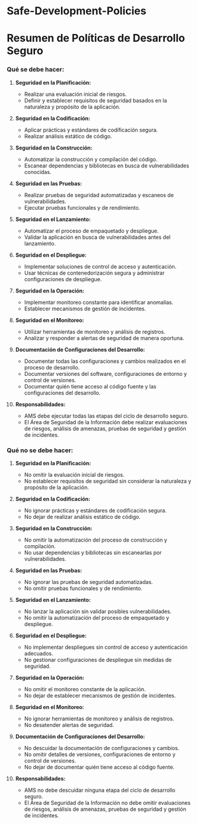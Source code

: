 # Safe-Development-Policies
# Resumen de Políticas de Desarrollo Seguro

### Qué se debe hacer:
1. **Seguridad en la Planificación:**
   - Realizar una evaluación inicial de riesgos.
   - Definir y establecer requisitos de seguridad basados en la naturaleza y propósito de la aplicación.

2. **Seguridad en la Codificación:**
   - Aplicar prácticas y estándares de codificación segura.
   - Realizar análisis estático de código.

3. **Seguridad en la Construcción:**
   - Automatizar la construcción y compilación del código.
   - Escanear dependencias y bibliotecas en busca de vulnerabilidades conocidas.

4. **Seguridad en las Pruebas:**
   - Realizar pruebas de seguridad automatizadas y escaneos de vulnerabilidades.
   - Ejecutar pruebas funcionales y de rendimiento.

5. **Seguridad en el Lanzamiento:**
   - Automatizar el proceso de empaquetado y despliegue.
   - Validar la aplicación en busca de vulnerabilidades antes del lanzamiento.

6. **Seguridad en el Despliegue:**
   - Implementar soluciones de control de acceso y autenticación.
   - Usar técnicas de contenedorización segura y administrar configuraciones de despliegue.

7. **Seguridad en la Operación:**
   - Implementar monitoreo constante para identificar anomalías.
   - Establecer mecanismos de gestión de incidentes.

8. **Seguridad en el Monitoreo:**
   - Utilizar herramientas de monitoreo y análisis de registros.
   - Analizar y responder a alertas de seguridad de manera oportuna.

9. **Documentación de Configuraciones del Desarrollo:**
   - Documentar todas las configuraciones y cambios realizados en el proceso de desarrollo.
   - Documentar versiones del software, configuraciones de entorno y control de versiones.
   - Documentar quién tiene acceso al código fuente y las configuraciones del desarrollo.

10. **Responsabilidades:**
    - AMS debe ejecutar todas las etapas del ciclo de desarrollo seguro.
    - El Área de Seguridad de la Información debe realizar evaluaciones de riesgos, análisis de amenazas, pruebas de seguridad y gestión de incidentes.

### Qué no se debe hacer:
1. **Seguridad en la Planificación:**
   - No omitir la evaluación inicial de riesgos.
   - No establecer requisitos de seguridad sin considerar la naturaleza y propósito de la aplicación.

2. **Seguridad en la Codificación:**
   - No ignorar prácticas y estándares de codificación segura.
   - No dejar de realizar análisis estático de código.

3. **Seguridad en la Construcción:**
   - No omitir la automatización del proceso de construcción y compilación.
   - No usar dependencias y bibliotecas sin escanearlas por vulnerabilidades.

4. **Seguridad en las Pruebas:**
   - No ignorar las pruebas de seguridad automatizadas.
   - No omitir pruebas funcionales y de rendimiento.

5. **Seguridad en el Lanzamiento:**
   - No lanzar la aplicación sin validar posibles vulnerabilidades.
   - No omitir la automatización del proceso de empaquetado y despliegue.

6. **Seguridad en el Despliegue:**
   - No implementar despliegues sin control de acceso y autenticación adecuados.
   - No gestionar configuraciones de despliegue sin medidas de seguridad.

7. **Seguridad en la Operación:**
   - No omitir el monitoreo constante de la aplicación.
   - No dejar de establecer mecanismos de gestión de incidentes.

8. **Seguridad en el Monitoreo:**
   - No ignorar herramientas de monitoreo y análisis de registros.
   - No desatender alertas de seguridad.

9. **Documentación de Configuraciones del Desarrollo:**
   - No descuidar la documentación de configuraciones y cambios.
   - No omitir detalles de versiones, configuraciones de entorno y control de versiones.
   - No dejar de documentar quién tiene acceso al código fuente.

10. **Responsabilidades:**
    - AMS no debe descuidar ninguna etapa del ciclo de desarrollo seguro.
    - El Área de Seguridad de la Información no debe omitir evaluaciones de riesgos, análisis de amenazas, pruebas de seguridad y gestión de incidentes.
